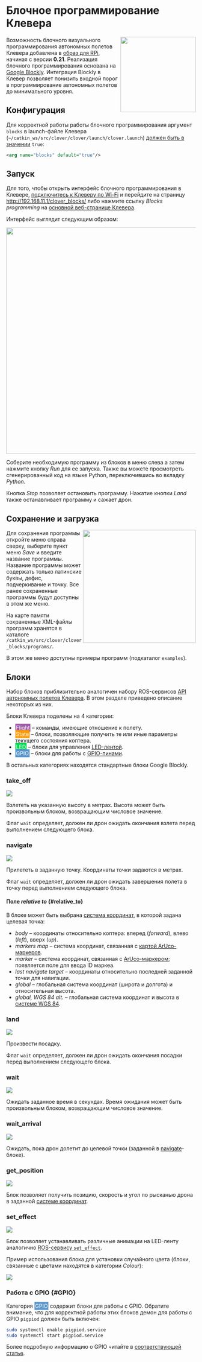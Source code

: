 # Блочное программирование Клевера

<img src="../assets/blocks/blockly.svg" width=200 align="right">

Возможность блочного визуального программирования автономных полетов Клевера добавлена в [образ для RPi](image.md), начиная с версии **0.21**. Реализация блочного программирования основана на [Google Blockly](https://developers.google.com/blockly). Интеграция Blockly в Клевер позволяет понизить входной порог в программирование автономных полетов до минимального уровня.

## Конфигурация

Для корректной работы работы блочного программирования аргумент `blocks` в launch-файле Клевера (`~/catkin_ws/src/clover/clover/launch/clover.launch`) [должен быть в значении](cli.md#editing) `true`:

```xml
<arg name="blocks" default="true"/>
```

## Запуск

Для того, чтобы открыть интерфейс блочного программирования в Клевере, [подключитесь к Клеверу по Wi-Fi](wifi.md) и перейдите на страницу http://192.168.11.1/clover_blocks/ либо нажмите ссылку *Blocks programming* на [основной веб-странице Клевера](wifi.md#веб-интерфейс).

Интерфейс выглядит следующим образом:

<img src="../assets/blocks/blocks.png" width=600 class=center>

Соберите необходимую программу из блоков в меню слева а затем нажмите кнопку *Run* для ее запуска. Также вы можете просмотреть сгенерированный код на языке Python, переключившись во вкладку *Python*.

Кнопка *Stop* позволяет остановить программу. Нажатие кнопки *Land* также останавливает программу и сажает дрон.

## Сохранение и загрузка

<img src="../assets/blocks/save.png" width=300 align=right>

Для сохранения программы откройте меню справа сверху, выберите пункт меню *Save* и введите название программы. Название программы может содержать только латинские буквы, дефис, подчеркивание и точку. Все ранее сохраненные программы будут доступны в этом же меню.

На карте памяти сохраненные XML-файлы программ хранятся в каталоге `/catkin_ws/src/clover/clover_blocks/programs/`.

В этом же меню доступны примеры программ (подкаталог `examples`).

## Блоки

Набор блоков приблизительно аналогичен набору ROS-сервисов [API автономных полетов Клевера](simple_offboard.md). В этом разделе приведено описание некоторых из них.

Блоки Клевера поделены на 4 категории:

* <span style="padding:2px;color:white;background:#9d5ca6">Flight</span> – команды, имеющие отношение к полету.
* <span style="padding:2px;color:white;background:#ff9b00">State</span> – блоки, позволяющие получить те или иные параметры текущего состояния коптера.
* <span style="padding:2px;color:white;background:#01d754">LED</span> – блоки для управления [LED-лентой](leds.md).
* <span style="padding:2px;color:white;background:#5b97cc">GPIO</span> – блоки для работы с [GPIO-пинами](gpio.md).

В остальных категориях находятся стандартные блоки Google Blockly.

### take_off

<img src="../assets/blocks/take-off.png" srcset="../assets/blocks/take-off.png 2x">

Взлететь на указанную высоту в метрах. Высота может быть произвольным блоком, возвращающим числовое значение.

Флаг `wait` определяет, должен ли дрон ожидать окончания взлета перед выполнением следующего блока.

### navigate

<img src="../assets/blocks/navigate.png" srcset="../assets/blocks/navigate.png 2x">

Прилететь в заданную точку. Координаты точки задаются в метрах.

Флаг `wait` определяет, должен ли дрон ожидать завершения полета в точку перед выполнением следующего блока.

#### Поле *relative to* {#relative_to}

В блоке может быть выбрана [система координат](frames.md), в которой задана целевая точка:

* *body* – координаты относительно коптера: вперед (*forward*), влево (*left*), вверх (*up*).
* *markers map* – система координат, связанная с [картой ArUco-маркеров](aruco_map.md).
* *marker* – система координат, связанная с [ArUco-маркером](aruco_marker.md); появляется поле для ввода ID маркеа.
* *last navigate target* – координаты относительно последней заданной точки для навигации.
* *global* – глобальная система координат (широта и долгота) и относительная высота.
* *global, WGS 84 alt.* – глобальная система координат и высота в [системе WGS 84](https://ru.wikipedia.org/wiki/WGS_84).

### land

<img src="../assets/blocks/land.png" srcset="../assets/blocks/land.png 2x">

Произвести посадку.

Флаг `wait` определяет, должен ли дрон ожидать окончания посадки перед выполнением следующего блока.

### wait

<img src="../assets/blocks/wait.png" srcset="../assets/blocks/wait.png 2x">

Ожидать заданное время в секундах. Время ожидания может быть произвольным блоком, возвращающим числовое значение.

### wait_arrival

<img src="../assets/blocks/wait-arrival.png" srcset="../assets/blocks/wait-arrival.png 2x">

Ожидать, пока дрон долетит до целевой точки (заданной в [navigate](#navigate)-блоке).

### get_position

<img src="../assets/blocks/get-position.png" srcset="../assets/blocks/get-position.png 2x">

Блок позволяет получить позицию, скорость и угол по рысканью дрона в заданной [системе координат](#relative_to).

### set_effect

<img src="../assets/blocks/set-effect.png" srcset="../assets/blocks/set-effect.png 2x">

Блок позволяет устанавливать различные анимации на LED-ленту аналогично [ROS-сервису `set_effect`](leds.md#set_effect).

Пример использования блока для установки случайного цвета (блоки, связанные с цветами находятся в категории *Colour*):

<img src="../assets/blocks/random-color.png" srcset="../assets/blocks/random-color.png 2x">

### Работа с GPIO {#GPIO}

Категория <span style="padding:2px;color:white;background:#5b97cc">GPIO</span> содержит блоки для работы с GPIO. Обратите внимание, что для корректной работы этих блоков демон для работы с GPIO `pigpiod` должен быть включен:

```bash
sudo systemctl enable pigpiod.service
sudo systemctl start pigpiod.service
```

Более подробную информацию о GPIO читайте в [соответствующей статье](gpio.md).
